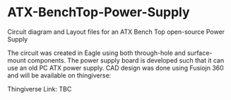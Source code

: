 # ATX-BenchTop-Power-Supply
Circuit diagram and Layout files for an ATX Bench Top open-source Power Supply

The circuit was created in Eagle using both through-hole and surface-mount components. The power supply board is developed such that it can use an old PC ATX power supply.
CAD design was done using Fusiojn 360 and will be available on thingiverse:

Thingiverse Link:
TBC
